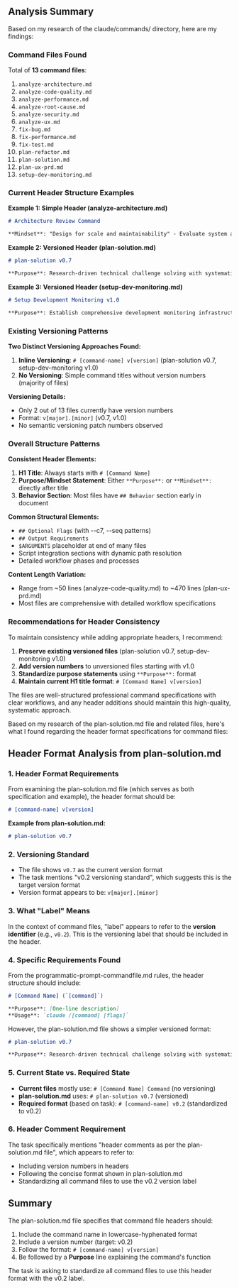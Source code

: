 ## Analysis Summary

Based on my research of the claude/commands/ directory, here are my findings:

### **Command Files Found**
Total of **13 command files**:

1. `analyze-architecture.md`
2. `analyze-code-quality.md` 
3. `analyze-performance.md`
4. `analyze-root-cause.md`
5. `analyze-security.md`
6. `analyze-ux.md`
7. `fix-bug.md`
8. `fix-performance.md`
9. `fix-test.md`
10. `plan-refactor.md`
11. `plan-solution.md`
12. `plan-ux-prd.md`
13. `setup-dev-monitoring.md`

### **Current Header Structure Examples**

**Example 1: Simple Header (analyze-architecture.md)**
```markdown
# Architecture Review Command

**Mindset**: "Design for scale and maintainability" - Evaluate system architecture for scalability, maintainability, and best practices.
```

**Example 2: Versioned Header (plan-solution.md)**
```markdown
# plan-solution v0.7

**Purpose**: Research-driven technical challenge solving with systematic analysis and implementation planning.
```

**Example 3: Versioned Header (setup-dev-monitoring.md)**
```markdown
# Setup Development Monitoring v1.0

**Purpose**: Establish comprehensive development monitoring infrastructure for any project structure through LLM-driven analysis and cross-platform automation.
```

### **Existing Versioning Patterns**

**Two Distinct Versioning Approaches Found:**

1. **Inline Versioning**: `# [command-name] v[version]` (plan-solution v0.7, setup-dev-monitoring v1.0)
2. **No Versioning**: Simple command titles without version numbers (majority of files)

**Versioning Details:**
- Only 2 out of 13 files currently have version numbers
- Format: `v[major].[minor]` (v0.7, v1.0)
- No semantic versioning patch numbers observed

### **Overall Structure Patterns**

**Consistent Header Elements:**
1. **H1 Title**: Always starts with `# [Command Name]`
2. **Purpose/Mindset Statement**: Either `**Purpose**:` or `**Mindset**:` directly after title
3. **Behavior Section**: Most files have `## Behavior` section early in document

**Common Structural Elements:**
- `## Optional Flags` (with --c7, --seq patterns)
- `## Output Requirements` 
- `$ARGUMENTS` placeholder at end of many files
- Script integration sections with dynamic path resolution
- Detailed workflow phases and processes

**Content Length Variation:**
- Range from ~50 lines (analyze-code-quality.md) to ~470 lines (plan-ux-prd.md)
- Most files are comprehensive with detailed workflow specifications

### **Recommendations for Header Consistency**

To maintain consistency while adding appropriate headers, I recommend:

1. **Preserve existing versioned files** (plan-solution v0.7, setup-dev-monitoring v1.0)
2. **Add version numbers** to unversioned files starting with v1.0
3. **Standardize purpose statements** using `**Purpose**:` format
4. **Maintain current H1 title format**: `# [Command Name] v[version]`

The files are well-structured professional command specifications with clear workflows, and any header additions should maintain this high-quality, systematic approach.

Based on my research of the plan-solution.md file and related files, here's what I found regarding the header format specifications for command files:

## Header Format Analysis from plan-solution.md

### 1. **Header Format Requirements**
From examining the plan-solution.md file (which serves as both specification and example), the header format should be:

```markdown
# [command-name] v[version]
```

**Example from plan-solution.md:**
```markdown
# plan-solution v0.7
```

### 2. **Versioning Standard**
- The file shows `v0.7` as the current version format
- The task mentions "v0.2 versioning standard", which suggests this is the target version format
- Version format appears to be: `v[major].[minor]`

### 3. **What "Label" Means**
In the context of command files, "label" appears to refer to the **version identifier** (e.g., `v0.2`). This is the versioning label that should be included in the header.

### 4. **Specific Requirements Found**
From the programmatic-prompt-commandfile.md rules, the header structure should include:

```markdown
# [Command Name] (`[command]`)

**Purpose**: [One-line description]
**Usage**: `claude /[command] [flags]`
```

However, the plan-solution.md file shows a simpler versioned format:
```markdown
# plan-solution v0.7

**Purpose**: Research-driven technical challenge solving with systematic analysis and implementation planning.
```

### 5. **Current State vs. Required State**
- **Current files** mostly use: `# [Command Name] Command` (no versioning)
- **plan-solution.md** uses: `# plan-solution v0.7` (versioned)
- **Required format** (based on task): `# [command-name] v0.2` (standardized to v0.2)

### 6. **Header Comment Requirement**
The task specifically mentions "header comments as per the plan-solution.md file", which appears to refer to:
- Including version numbers in headers
- Following the concise format shown in plan-solution.md
- Standardizing all command files to use the v0.2 version label

## Summary
The plan-solution.md file specifies that command file headers should:
1. Include the command name in lowercase-hyphenated format
2. Include a version number (target: v0.2)
3. Follow the format: `# [command-name] v[version]`
4. Be followed by a **Purpose** line explaining the command's function

The task is asking to standardize all command files to use this header format with the v0.2 label.